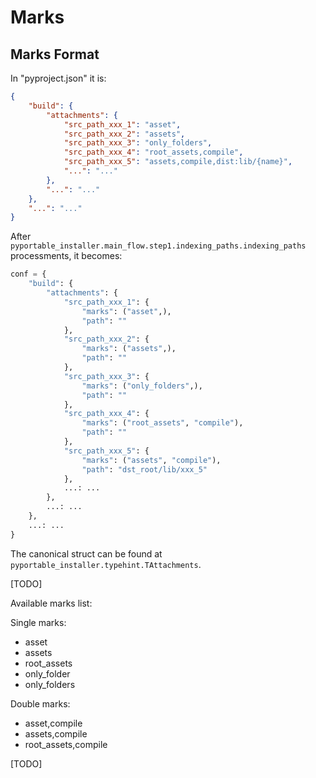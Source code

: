 # Marks

## Marks Format

In "pyproject.json" it is:

```json
{
    "build": {
        "attachments": {
            "src_path_xxx_1": "asset",
            "src_path_xxx_2": "assets",
            "src_path_xxx_3": "only_folders",
            "src_path_xxx_4": "root_assets,compile",
            "src_path_xxx_5": "assets,compile,dist:lib/{name}",
            "...": "..."
        },
        "...": "..."
    },
    "...": "..."
}
```

After `pyportable_installer.main_flow.step1.indexing_paths.indexing_paths` processments, it becomes:

```python
conf = {
    "build": {
        "attachments": {
            "src_path_xxx_1": {
                "marks": ("asset",), 
                "path": ""
            },
            "src_path_xxx_2": {
                "marks": ("assets",), 
                "path": ""
            },
            "src_path_xxx_3": {
                "marks": ("only_folders",), 
                "path": ""
            },
            "src_path_xxx_4": {
                "marks": ("root_assets", "compile"), 
                "path": ""
            },
            "src_path_xxx_5": {
                "marks": ("assets", "compile"), 
                "path": "dst_root/lib/xxx_5"
            },
            ...: ...
        },
        ...: ...
    },
    ...: ...
}
```

The canonical struct can be found at `pyportable_installer.typehint.TAttachments`.

[TODO]

Available marks list:

Single marks:

- asset
- assets
- root_assets
- only_folder
- only_folders

Double marks:

- asset,compile
- assets,compile
- root_assets,compile

[TODO]
